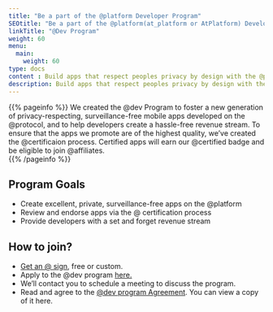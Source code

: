 ```yaml
---
title: "Be a part of the @platform Developer Program"
SEOtitle: "Be a part of the @platform(at_platform or AtPlatform) Developer Program"
linkTitle: "@Dev Program"
weight: 60
menu:
  main:
    weight: 60
type: docs
content : Build apps that respect peoples privacy by design with the @platform
description: Build apps that respect peoples privacy by design with the @platform
---
```


{{% pageinfo %}}
We created the @dev Program to foster a new generation of privacy-respecting, surveillance-free mobile apps developed on the @protocol, and to help developers create a hassle-free revenue stream. To ensure that the apps we promote are of the highest quality, we’ve created the @certificaion process. Certified apps will earn our @certified badge and be eligible to join @affiliates.  
{{% /pageinfo %}}


## Program Goals
- Create excellent, private, surveillance-free apps on the @platform
- Review and endorse apps via the @ certification process
- Provide developers with a set and forget revenue stream

## How to join?
- [Get an @ sign](https://atsign.com/get-an-sign/), free or custom.
- Apply to the @dev program [here.]()
- We’ll contact you to schedule a meeting to discuss the program.
- Read and agree to the [@dev program Agreement](). You can view a copy of it here. 
